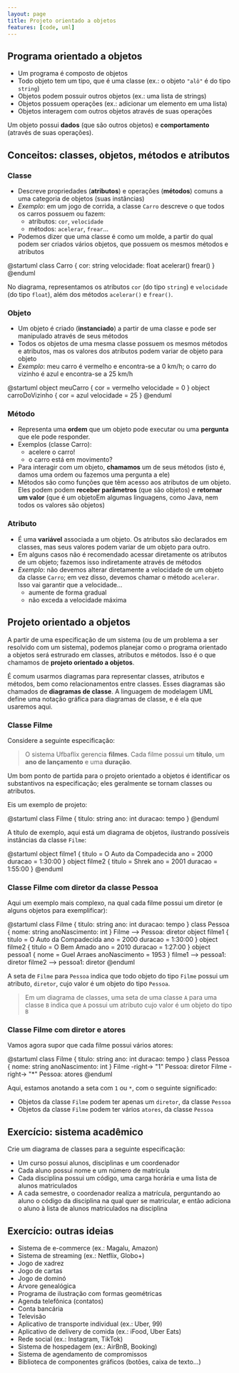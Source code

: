 ```yaml
---
layout: page
title: Projeto orientado a objetos
features: [code, uml]
---
```


## Programa orientado a objetos

- Um programa é composto de objetos
- Todo objeto tem um tipo, que é uma classe (ex.: o objeto `"alô"` é do tipo `string`)
- Objetos podem possuir outros objetos (ex.: uma lista de strings)
- Objetos possuem operações (ex.: adicionar um elemento em uma lista)
- Objetos interagem com outros objetos através de suas operações

Um objeto possui **dados** (que são outros objetos) e **comportamento** (através de suas operações).

## Conceitos: classes, objetos, métodos e atributos

### Classe

- Descreve propriedades (**atributos**) e operações (**métodos**) comuns a uma categoria de objetos (suas instâncias)
- *Exemplo*: em um jogo de corrida, a classe `Carro` descreve o que todos os carros possuem ou fazem:
  - atributos: `cor`, `velocidade`
  - métodos: `acelerar`, `frear`...
- Podemos dizer que uma classe é como um molde, a partir do qual podem ser criados vários objetos, que possuem os mesmos métodos e atributos

<div class="uml">
@startuml
class Carro {
  cor: string
  velocidade: float
  acelerar()
  frear()
}
@enduml
</div>

No diagrama, representamos os atributos `cor` (do tipo `string`) e `velocidade` (do tipo `float`), além dos métodos `acelerar()` e `frear()`.

### Objeto

- Um objeto é criado (**instanciado**) a partir de uma classe e pode ser manipulado através de seus métodos
- Todos os objetos de uma mesma classe possuem os mesmos métodos e atributos, mas os valores dos atributos podem variar de objeto para objeto
- *Exemplo*: meu carro é vermelho e encontra-se a 0 km/h; o carro do vizinho é azul e encontra-se a 25 km/h

<div class="uml">
@startuml
object meuCarro {
  cor = vermelho
  velocidade = 0
}
object carroDoVizinho {
  cor = azul
  velocidade = 25
}
@enduml
</div>

### Método

- Representa uma **ordem** que um objeto pode executar ou uma **pergunta** que ele pode responder.
- Exemplos (classe Carro):
  - acelere o carro!
  - o carro está em movimento?
- Para interagir com um objeto, **chamamos** um de seus métodos (isto é, damos uma ordem ou fazemos uma pergunta a ele)
- Métodos são como funções que têm acesso aos atributos de um objeto. Eles podem podem **receber parâmetros** (que são objetos) e **retornar um valor** (<span class="tooltip">que é um objeto<span class="tooltiptext">Em algumas linguagens, como Java, nem todos os valores são objetos</span></span>)

### Atributo

- É uma **variável** associada a um objeto. Os atributos são declarados em classes, mas seus valores podem variar de um objeto para outro.
- Em alguns casos não é recomendado acessar diretamente os atributos de um objeto; fazemos isso indiretamente através de métodos
- *Exemplo*: não devemos alterar diretamente a velocidade de um objeto da classe `Carro`; em vez disso, devemos chamar o método `acelerar`. Isso vai garantir que a velocidade...
  - aumente de forma gradual
  - não exceda a velocidade máxima

## Projeto orientado a objetos

A partir de uma especificação de um sistema (ou de um problema a ser resolvido com um sistema), podemos planejar como o programa orientado a objetos será estrurado em classes, atributos e métodos. Isso é o que chamamos de **projeto orientado a objetos**.

É comum usarmos diagramas para representar classes, atributos e métodos, bem como relacionamentos entre classes. Esses diagramas são chamados de **diagramas de classe**. A linguagem de modelagem UML define uma notação gráfica para diagramas de classe, e é ela que usaremos aqui.

### Classe Filme

Considere a seguinte especificação:

> O sistema Ufbaflix gerencia **filmes**. Cada filme possui um **título**, um **ano de lançamento** e uma **duração**.

Um bom ponto de partida para o projeto orientado a objetos é identificar os substantivos na especificação; eles geralmente se tornam classes ou atributos.

Eis um exemplo de projeto:

<div class="uml">
@startuml
class Filme {
  titulo: string
  ano: int
  duracao: tempo
}
@enduml
</div>

A título de exemplo, aqui está um diagrama de objetos, ilustrando possíveis instâncias da classe `Filme`:

<div class="uml">
@startuml
object filme1 {
  titulo = O Auto da Compadecida
  ano = 2000
  duracao = 1:30:00
}
object filme2 {
  titulo = Shrek
  ano = 2001
  duracao = 1:55:00
}
@enduml
</div>

### Classe Filme com diretor da classe Pessoa

Aqui um exemplo mais complexo, na qual cada filme possui um diretor (e alguns objetos para exemplificar):

<div class="uml">
@startuml
class Filme {
  titulo: string
  ano: int
  duracao: tempo
}
class Pessoa {
  nome: string
  anoNascimento: int
}
Filme --> Pessoa: diretor
object filme1 {
  titulo = O Auto da Compadecida
  ano = 2000
  duracao = 1:30:00
}
object filme2 {
  titulo = O Bem Amado
  ano = 2010
  duracao = 1:27:00
}
object pessoa1 {
  nome = Guel Arraes
  anoNascimento = 1953
}
filme1 --> pessoa1: diretor
filme2 --> pessoa1: diretor
@enduml
</div>

A seta de `Filme` para `Pessoa` indica que todo objeto do tipo `Filme` possui um atributo, `diretor`, cujo valor é um objeto do tipo `Pessoa`.

> Em um diagrama de classes, uma seta de uma classe `A` para uma classe `B` indica que `A` possui um atributo cujo valor é um objeto do tipo `B`

### Classe Filme com diretor e atores

Vamos agora supor que cada filme possui vários atores:

<div class="uml">
@startuml
class Filme {
  titulo: string
  ano: int
  duracao: tempo
}
class Pessoa {
  nome: string
  anoNascimento: int
}
Filme -right-> "1" Pessoa: diretor
Filme -right-> "*" Pessoa: atores
@enduml
</div>

Aqui, estamos anotando a seta com `1` ou `*`, com o seguinte significado:

- Objetos da classe `Filme` podem ter apenas um `diretor`, da classe `Pessoa`
- Objetos da classe `Filme` podem ter vários `atores`, da classe `Pessoa`

## Exercício: sistema acadêmico

Crie um diagrama de classes para a seguinte especificação:

- Um curso possui alunos, disciplinas e um coordenador
- Cada aluno possui nome e um número de matrícula
- Cada disciplina possui um código, uma carga horária e uma lista de alunos matriculados
- A cada semestre, o coordenador realiza a matrícula, perguntando ao aluno o código da disciplina na qual quer se matricular, e então adiciona o aluno à lista de alunos matriculados na disciplina

## Exercício: outras ideias

- Sistema de e-commerce (ex.: Magalu, Amazon)
- Sistema de streaming (ex.: Netflix, Globo+)
- Jogo de xadrez
- Jogo de cartas
- Jogo de dominó
- Árvore genealógica
- Programa de ilustração com formas geométricas
- Agenda telefônica (contatos)
- Conta bancária
- Televisão
- Aplicativo de transporte individual (ex.: Uber, 99)
- Aplicativo de delivery de comida (ex.: iFood, Uber Eats)
- Rede social (ex.: Instagram, TikTok)
- Sistema de hospedagem (ex.: AirBnB, Booking)
- Sistema de agendamento de compromissos
- Biblioteca de componentes gráficos (botões, caixa de texto...)
